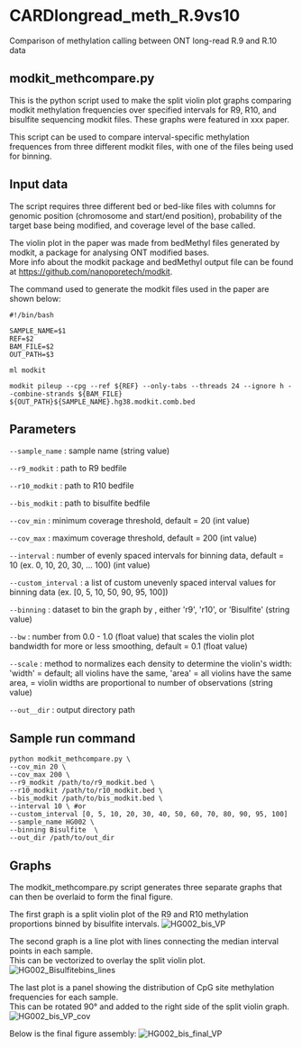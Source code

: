 # CARDlongread_meth_R.9vs10
Comparison of methylation calling between ONT long-read R.9 and R.10 data

## modkit_methcompare.py

This is the python script used to make the split violin plot graphs comparing modkit methylation frequencies over specified intervals for R9, R10, and bisulfite sequencing modkit files. These graphs were featured in xxx paper. 

This script can be used to compare interval-specific methylation frequences from three different modkit files, with one of the files being used for binning. 

## Input data

The script requires three different bed or bed-like files with columns for genomic position (chromosome and start/end position), probability of the target base being modified, and coverage level of the base called.  

The violin plot in the paper was made from bedMethyl files generated by modkit, a package for analysing ONT modified bases.  
More info about the modkit package and bedMethyl output file can be found at https://github.com/nanoporetech/modkit.  

The command used to generate the modkit files used in the paper are shown below:  

```
#!/bin/bash

SAMPLE_NAME=$1
REF=$2
BAM_FILE=$2
OUT_PATH=$3

ml modkit 

modkit pileup --cpg --ref ${REF} --only-tabs --threads 24 --ignore h --combine-strands ${BAM_FILE} ${OUT_PATH}${SAMPLE_NAME}.hg38.modkit.comb.bed
```

## Parameters


```--sample_name``` : sample name (string value)

```--r9_modkit``` : path to R9 bedfile

```--r10_modkit``` : path to R10 bedfile 

```--bis_modkit``` : path to bisulfite bedfile 

```--cov_min``` : minimum coverage threshold, default = 20 (int value)

```--cov_max``` : maximum coverage threshold, default = 200 (int value)

```--interval``` : number of evenly spaced intervals for binning data, default = 10 (ex. 0, 10, 20, 30, ... 100) (int value)

```--custom_interval``` : a list of custom unevenly spaced interval values for binning data (ex. [0, 5, 10, 50, 90, 95, 100])

```--binning``` : dataset to bin the graph by , either 'r9', 'r10', or 'Bisulfite' (string value)

```--bw``` : number from 0.0 - 1.0 (float value) that scales the violin plot bandwidth for more or less smoothing, default = 0.1 (float value)

```--scale``` : method to normalizes each density to determine the violin's width: 'width' = default; all violins have the same, 'area' = all violins have the same area,  = violin widths are proportional to number of observations (string value)

```--out__dir``` : output directory path


## Sample run command 

```
python modkit_methcompare.py \
--cov_min 20 \
--cov_max 200 \
--r9_modkit /path/to/r9_modkit.bed \
--r10_modkit /path/to/r10_modkit.bed \
--bis_modkit /path/to/bis_modkit.bed \
--interval 10 \ #or
--custom_interval [0, 5, 10, 20, 30, 40, 50, 60, 70, 80, 90, 95, 100]
--sample_name HG002 \
--binning Bisulfite  \
--out_dir /path/to/out_dir
```

## Graphs

The modkit_methcompare.py script generates three separate graphs that can then be overlaid to form the final figure. 

The first graph is a split violin plot of the R9 and R10 methylation proportions binned by bisulfite intervals. 
![HG002_bis_VP](https://github.com/rgenner/R9_R10/assets/87498696/e1453298-0103-4c9e-b09c-4184705bdf2c)

The second graph is a line plot with lines connecting the median interval points in each sample.  
This can be vectorized to overlay the split violin plot. 
![HG002_Bisulfitebins_lines](https://github.com/NIH-CARD/CARDlongread_meth_R.9vs10/assets/87498696/7d86bd30-a37c-4c15-8f4b-1068b4d33f95)

The last plot is a panel showing the distribution of CpG site methylation frequencies for each sample.  
This can be rotated 90° and added to the right side of the split violin graph.
![HG002_bis_VP_cov](https://github.com/rgenner/R9_R10/assets/87498696/5ac25345-2492-44bf-a02a-c3520320e7ac)


Below is the final figure assembly:
![HG002_bis_final_VP](https://github.com/rgenner/R9_R10/assets/87498696/cb812069-6732-4159-836f-d804e4e21cc9)
